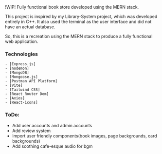 !WIP! Fully functional book store developed using the MERN stack.

This project is inspired by my Library-System project, which was developed entirely in C++. It also used the terminal as the user interface and did not have an actual database.

So, this is a recreation using the MERN stack to produce a fully functional web application.

### Technologies

```
- [Express.js]
- [nodemon]
- [MongoDB]
- [Mongoose.js]
- [Postman API Platform]
- [Vite]
- [Tailwind CSS]
- [React Router Dom]
- [Axios]
- [React-icons]
```

### ToDo:
- Add user accounts and admin accounts
- Add review system
- Import user friendly components(book images, page backgrounds, card backgrounds)
- Add soothing cafe-esque audio for bgm